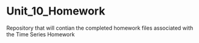 # Unit_10_Homework
Repository that will contian the completed homework files associated with the Time Series Homework
